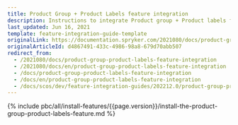 ```yaml
---
title: Product Group + Product Labels feature integration
description: Instructions to integrate Product group + Product labels feature into a Spryker project.
last_updated: Jun 16, 2021
template: feature-integration-guide-template
originalLink: https://documentation.spryker.com/2021080/docs/product-group-product-labels-feature-integration
originalArticleId: d4867491-433c-4986-98a8-679d70abb507
redirect_from:
  - /2021080/docs/product-group-product-labels-feature-integration
  - /2021080/docs/en/product-group-product-labels-feature-integration
  - /docs/product-group-product-labels-feature-integration
  - /docs/en/product-group-product-labels-feature-integration
  - /docs/scos/dev/feature-integration-guides/202212.0/product-group-product-labels-feature-integration.html
---
```


{% include pbc/all/install-features/{{page.version}}/install-the-product-group-product-labels-feature.md %} <!-- To edit, see /_includes/pbc/all/install-features/202212.0/install-the-product-group-product-labels-feature.md -->
